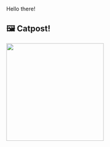 Hello there!



## 🖼️ Catpost!

<sub>
    <img src="https://cdn2.thecatapi.com/images/nWwGg2Ugp.jpg" height="256">
</sub>

